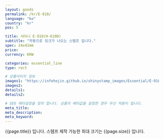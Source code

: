 ```yaml
---
layout: goods
permalink: /kr/E-910/
language: "ko"
country: "kr"
pos: 5

title: 샤이니 E-910(H-6100)
subtitle: "자동으로 잉크가 나오는 스템프 입니다."
spec: 24x41mm
price: 
currency: KRW

categories: essential_line
type: rect

# 상품이미지 정보
images1: "https://infohojin.github.io/shinystamp_images/Essential/E-910/E-910_1.jpg"
images2:
details1:
details2:    

# SEO 메타설정을 정의 합니다. 상품의 메타값을 설정한 경우 우선 적용이 됩니다.
meta_title: 
meta_description:
meta_keyword:
---
```


{{page.title}} 입니다. 스템프 제작 가능한 최대 크기는 {{page.size}} 입니다.